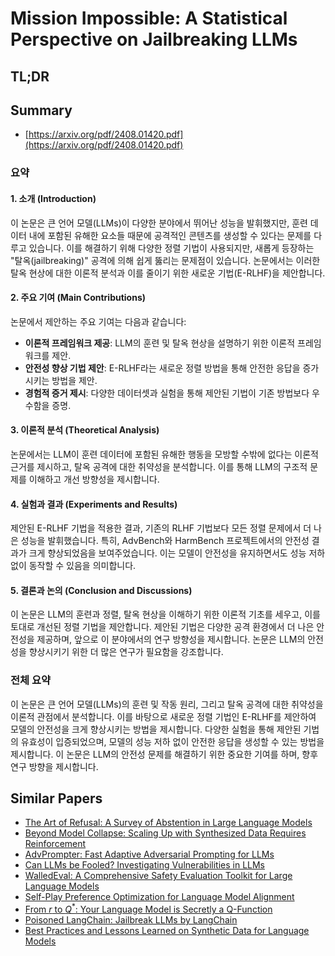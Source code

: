 # Mission Impossible: A Statistical Perspective on Jailbreaking LLMs
## TL;DR
## Summary
- [https://arxiv.org/pdf/2408.01420.pdf](https://arxiv.org/pdf/2408.01420.pdf)

### 요약

#### 1. 소개 (Introduction)
이 논문은 큰 언어 모델(LLMs)이 다양한 분야에서 뛰어난 성능을 발휘했지만, 훈련 데이터 내에 포함된 유해한 요소들 때문에 공격적인 콘텐츠를 생성할 수 있다는 문제를 다루고 있습니다. 이를 해결하기 위해 다양한 정렬 기법이 사용되지만, 새롭게 등장하는 "탈옥(jailbreaking)" 공격에 의해 쉽게 뚫리는 문제점이 있습니다. 논문에서는 이러한 탈옥 현상에 대한 이론적 분석과 이를 줄이기 위한 새로운 기법(E-RLHF)을 제안합니다.

#### 2. 주요 기여 (Main Contributions)
논문에서 제안하는 주요 기여는 다음과 같습니다:
- **이론적 프레임워크 제공**: LLM의 훈련 및 탈옥 현상을 설명하기 위한 이론적 프레임워크를 제안.
- **안전성 향상 기법 제안**: E-RLHF라는 새로운 정렬 방법을 통해 안전한 응답을 증가시키는 방법을 제안.
- **경험적 증거 제시**: 다양한 데이터셋과 실험을 통해 제안된 기법이 기존 방법보다 우수함을 증명.

#### 3. 이론적 분석 (Theoretical Analysis)
논문에서는 LLM이 훈련 데이터에 포함된 유해한 행동을 모방할 수밖에 없다는 이론적 근거를 제시하고, 탈옥 공격에 대한 취약성을 분석합니다. 이를 통해 LLM의 구조적 문제를 이해하고 개선 방향성을 제시합니다.

#### 4. 실험과 결과 (Experiments and Results)
제안된 E-RLHF 기법을 적용한 결과, 기존의 RLHF 기법보다 모든 정렬 문제에서 더 나은 성능을 발휘했습니다. 특히, AdvBench와 HarmBench 프로젝트에서의 안전성 결과가 크게 향상되었음을 보여주었습니다. 이는 모델이 안전성을 유지하면서도 성능 저하 없이 동작할 수 있음을 의미합니다.

#### 5. 결론과 논의 (Conclusion and Discussions)
이 논문은 LLM의 훈련과 정렬, 탈옥 현상을 이해하기 위한 이론적 기초를 세우고, 이를 토대로 개선된 정렬 기법을 제안합니다. 제안된 기법은 다양한 공격 환경에서 더 나은 안전성을 제공하며, 앞으로 이 분야에서의 연구 방향성을 제시합니다. 논문은 LLM의 안전성을 향상시키기 위한 더 많은 연구가 필요함을 강조합니다.

### 전체 요약
이 논문은 큰 언어 모델(LLMs)의 훈련 및 작동 원리, 그리고 탈옥 공격에 대한 취약성을 이론적 관점에서 분석합니다. 이를 바탕으로 새로운 정렬 기법인 E-RLHF를 제안하여 모델의 안전성을 크게 향상시키는 방법을 제시합니다. 다양한 실험을 통해 제안된 기법의 유효성이 입증되었으며, 모델의 성능 저하 없이 안전한 응답을 생성할 수 있는 방법을 제시합니다. 이 논문은 LLM의 안전성 문제를 해결하기 위한 중요한 기여를 하며, 향후 연구 방향을 제시합니다.

## Similar Papers
- [The Art of Refusal: A Survey of Abstention in Large Language Models](2407.18418.md)
- [Beyond Model Collapse: Scaling Up with Synthesized Data Requires Reinforcement](2406.07515.md)
- [AdvPrompter: Fast Adaptive Adversarial Prompting for LLMs](2404.16873.md)
- [Can LLMs be Fooled? Investigating Vulnerabilities in LLMs](2407.20529.md)
- [WalledEval: A Comprehensive Safety Evaluation Toolkit for Large Language Models](2408.03837.md)
- [Self-Play Preference Optimization for Language Model Alignment](2405.00675.md)
- [From $r$ to $Q^*$: Your Language Model is Secretly a Q-Function](2404.12358.md)
- [Poisoned LangChain: Jailbreak LLMs by LangChain](2406.18122.md)
- [Best Practices and Lessons Learned on Synthetic Data for Language Models](2404.07503.md)

